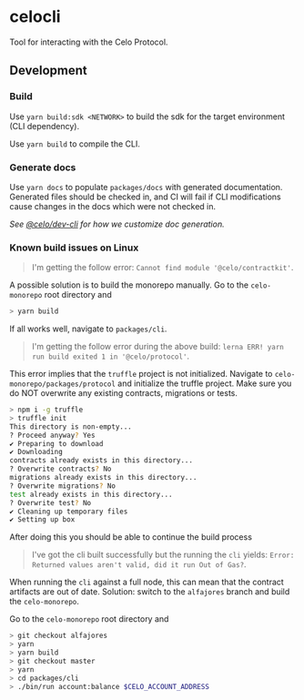 # celocli

Tool for interacting with the Celo Protocol.

## Development

### Build

Use `yarn build:sdk <NETWORK>` to build the sdk for the target environment (CLI dependency).

Use `yarn build` to compile the CLI.

### Generate docs

Use `yarn docs` to populate `packages/docs` with generated documentation. Generated files should be checked in, and CI will fail if CLI modifications cause changes in the docs which were not checked in.

_See [@celo/dev-cli](https://github.com/celo-org/dev-cli) for how we customize doc generation._

### Known build issues on Linux

> I'm getting the follow error: `Cannot find module '@celo/contractkit'`.

A possible solution is to build the monorepo manually.
Go to the `celo-monorepo` root directory and

```bash
> yarn build
```

If all works well, navigate to `packages/cli`.

> I'm getting the follow error during the above build: `lerna ERR! yarn run build exited 1 in '@celo/protocol'`.

This error implies that the `truffle` project is not initialized.
Navigate to `celo-monorepo/packages/protocol` and initialize the truffle project.
Make sure you do NOT overwrite any existing contracts, migrations or tests.

```bash
> npm i -g truffle
> truffle init
This directory is non-empty...
? Proceed anyway? Yes
✔ Preparing to download
✔ Downloading
contracts already exists in this directory...
? Overwrite contracts? No
migrations already exists in this directory...
? Overwrite migrations? No
test already exists in this directory...
? Overwrite test? No
✔ Cleaning up temporary files
✔ Setting up box
```

After doing this you should be able to continue the build process

> I've got the cli built successfully but the running the `cli` yields: `Error: Returned values aren't valid, did it run Out of Gas?`.

When running the `cli` against a full node, this can mean that the contract artifacts are out of date.
Solution: switch to the `alfajores` branch and build the `celo-monorepo`.

Go to the `celo-monorepo` root directory and

```bash
> git checkout alfajores
> yarn
> yarn build
> git checkout master
> yarn
> cd packages/cli
> ./bin/run account:balance $CELO_ACCOUNT_ADDRESS
```
